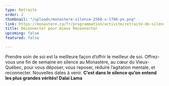 ```yaml
---
type: Retraite
order: 2
thumbnail: "/uploads/monastere-silence-2560-x-1706-px.png"
link: https://monastere.ca/fr/programmation/activite/retraite-de-silence-deconnecter-pour-mieux-reconnecter-635?calendrier=%2Ffr%2Fprogrammation%2Fagenda-des-evenements-6%2F2022%2F03
title: Déconnecter pour mieux Reconnecter
upcoming: false
featured: false

---
```

Prendre soin de soi est la meilleure façon d’offrir le meilleur de soi. Offrez-vous une fin de semaine en silence au Monastère, au cœur du Vieux-Québec, pour vous déposer, vous reposer, réduire l’agitation mentale, et reconnecter. Nouvelles dates à venir. **C’est dans le silence qu’on entend les plus grandes vérités! Dalai Lama**